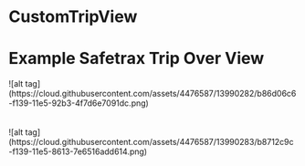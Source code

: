 # CustomTripView


<h1>Example Safetrax Trip Over View</h1>
![alt tag](https://cloud.githubusercontent.com/assets/4476587/13990282/b86d06c6-f139-11e5-92b3-4f7d6e7091dc.png)

<br/>
<br/>
<br/>
![alt tag](https://cloud.githubusercontent.com/assets/4476587/13990283/b8712c9c-f139-11e5-8613-7e6516add614.png)
